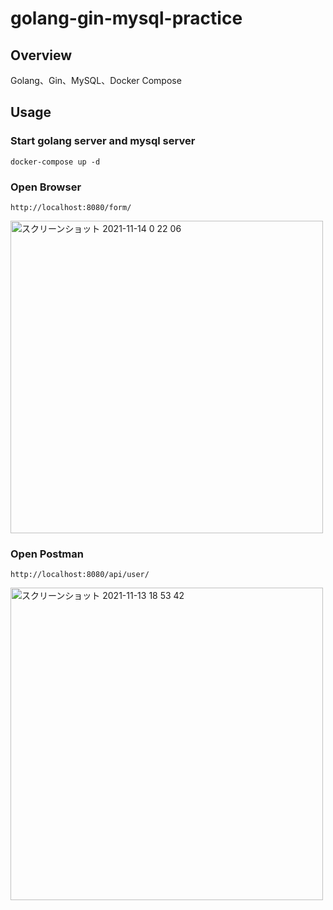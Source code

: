 # golang-gin-mysql-practice

## Overview

Golang、Gin、MySQL、Docker Compose

## Usage

### Start golang server and mysql server
```
docker-compose up -d
```

### Open Browser
`http://localhost:8080/form/`

<img width="500" alt="スクリーンショット 2021-11-14 0 22 06" src="https://user-images.githubusercontent.com/8470739/141649331-48052cf3-2d0f-41fb-8b47-b3c653dee281.png">


### Open Postman

`http://localhost:8080/api/user/`

<img width="500" alt="スクリーンショット 2021-11-13 18 53 42" src="https://user-images.githubusercontent.com/8470739/141614352-376615a1-4f5c-4ac2-9af1-78846b09c2c5.png">
